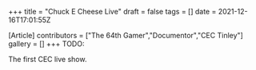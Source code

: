 +++
title = "Chuck E Cheese Live"
draft = false
tags = []
date = 2021-12-16T17:01:55Z

[Article]
contributors = ["The 64th Gamer","Documentor","CEC Tinley"]
gallery = []
+++
TODO:

The first CEC live show.